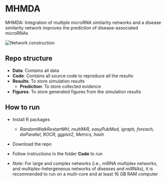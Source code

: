 # MHMDA
MHMDA: Integration of multiple microRNA similarity networks and a disease similarity network improves the prediction of disease-associated microRNAs

![Network construction](https://github.com/hauldhut/MHMDA/blob/main/Figure1.png)

## Repo structure
- **Data**: Contains all data 
- **Code**: Contains all source code to reproduce all the results
- **Results**: To store simulation results
  - **Prediction**: To store collected evidence
- **Figures**: To store generated figures from the simulation results

## How to run
- Install R packages
  - *RandomWalkRestartMH, multiMiR, easyPubMed, igraph, foreach, doParallel, ROCR, ggplot2, Metrics, hash*
- Download the repo
- Follow instructions in the folder **Code** to run
  
- *Note*: For large and complex networks (i.e., miRNA multiplex networks, and multiplex-hetergeneous networks of diseases and miRNAs), it is recommended to run on a multi-core and at least 16 GB RAM computer
